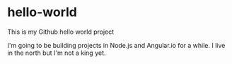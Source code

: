 # hello-world
This is my Github hello world project

I'm going to be building projects in Node.js and Angular.io for a while. I live in the north but I'm not a king yet.
